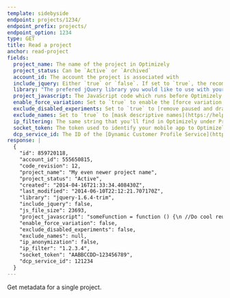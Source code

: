 ```yaml
---
template: sidebyside
endpoint: projects/1234/
endpoint_prefix: projects/
endpoint_option: 1234
type: GET
title: Read a project
anchor: read-project
fields:
  project_name: The name of the project in Optimizely
  project_status: Can be `Active` or `Archived`
  account_id: The account the project is associated with
  include_jquery: Either `true` or `false`. If set to `true`, the recommended version (1.11.3) will be used.
  library: "The prefered jQuery library you would like to use with your snippet. We support the following: `jquery-1.6.4-full`, `jquery-1.6.4-trim`, `jquery-1.11.3-full`, and `jquery-1.11.3-trim`. If you do not want to include jQuery, set this field to `none` and `include_jquery` to `false`."
  project_javascript: The JavaScript code which runs before Optimizely on all pages, **regardless** of whether or not there is a running experiment.
  enable_force_variation: Set to `true` to enable the [force variation parameter](https://help.optimizely.com/hc/en-us/articles/202480860#force_variations)
  exclude_disabled_experiments: Set to `true` to [remove paused and draft experiments](https://help.optimizely.com/hc/en-us/articles/202480860#draft_pause) from the snippet
  exclude_names: Set to `true` to [mask descriptive names](https://help.optimizely.com/hc/en-us/articles/202480860#masking_descriptive_names)
  ip_filtering: The same string that you'll find in Optimizely under Project Settings > IP Filtering, or `null` if it's not set.
  socket_token: The token used to identify your mobile app to Optimizely
  dcp_service_id: The ID of the [Dynamic Customer Profile Service](http://developers.optimizely.com/rest/reference#dcp_services) associated with this project.
response: |
  {
    "id": 859720118,
    "account_id": 555650815,
    "code_revision": 12,
    "project_name": "My even newer project name",
    "project_status": "Active",
    "created": "2014-04-16T21:33:34.408430Z",
    "last_modified": "2014-06-10T22:12:21.707170Z",
    "library": "jquery-1.6.4-trim",
    "include_jquery": false,
    "js_file_size": 23693,
    "project_javascript": "someFunction = function () {\n //Do cool reusable stuff \n}"
    "enable_force_variation": false,
    "exclude_disabled_experiments": false,
    "exclude_names": null,
    "ip_anonymization": false,
    "ip_filter": "1.2.3.4",
    "socket_token": "AABBCCDD~123456789",
    "dcp_service_id": 121234
  }
---
```

Get metadata for a single project.
